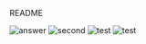 README

![answer](https://img.shields.io/endpoint?url=https://gist.githubusercontent.com/itachi1994/ef5e6c565f44ad0553266659a03c2793/raw/answer.json)
![second](https://img.shields.io/endpoint?url=https://gist.githubusercontent.com/itachi1994/ef5e6c565f44ad0553266659a03c2793/raw/second.json)
![test](https://img.shields.io/static/v1?label=''&message=test&color=critical)
![test](https://img.shields.io/static/v1?label=''&message=test&color=important) 
